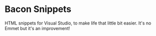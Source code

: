 Bacon Snippets
==============

HTML snippets for Visual Studio, to make life that little bit easier.  It's no Emmet but it's an improvement!